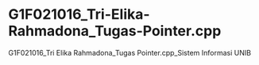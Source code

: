 # G1F021016_Tri-Elika-Rahmadona_Tugas-Pointer.cpp
G1F021016_Tri Elika Rahmadona_Tugas Pointer.cpp_Sistem Informasi UNIB
